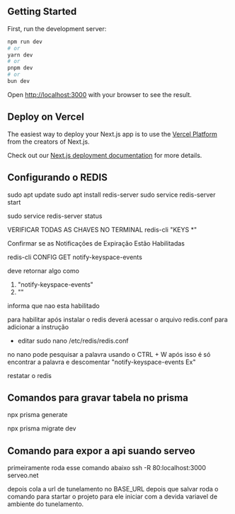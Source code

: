 ## Getting Started

First, run the development server:

```bash
npm run dev
# or
yarn dev
# or
pnpm dev
# or
bun dev
```

Open [http://localhost:3000](http://localhost:3000) with your browser to see the result.

## Deploy on Vercel

The easiest way to deploy your Next.js app is to use the [Vercel Platform](https://vercel.com/new?utm_medium=default-template&filter=next.js&utm_source=create-next-app&utm_campaign=create-next-app-readme) from the creators of Next.js.

Check out our [Next.js deployment documentation](https://nextjs.org/docs/app/building-your-application/deploying) for more details.

## Configurando o REDIS

sudo apt update
sudo apt install redis-server
sudo service redis-server start

sudo service redis-server status

VERIFICAR TODAS AS CHAVES NO TERMINAL
redis-cli
"KEYS \*"

Confirmar se as Notificações de Expiração Estão Habilitadas

redis-cli CONFIG GET notify-keyspace-events

deve retornar algo como

1. "notify-keyspace-events"
2. ""

informa que nao esta habilitado

para habilitar após instalar o redis deverá acessar o arquivo redis.conf para adicionar a instrução

- editar
  sudo nano /etc/redis/redis.conf

no nano pode pesquisar a palavra usando o CTRL + W
após isso é só encontrar a palavra e descomentar
"notify-keyspace-events Ex"

restatar o redis

## Comandos para gravar tabela no prisma

npx prisma generate

npx prisma migrate dev

## Comando para expor a api suando serveo

primeiramente roda esse comando abaixo
ssh -R 80:localhost:3000 serveo.net

depois cola a url de tunelamento no BASE_URL
depois que salvar roda o comando para startar o projeto para ele iniciar com a devida variavel de ambiente
do tunelamento.
